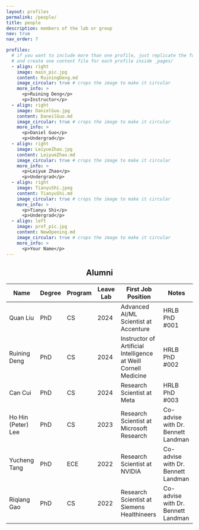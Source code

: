 ```yaml
---
layout: profiles
permalink: /people/
title: people
description: members of the lab or group
nav: true
nav_order: 7

profiles:
  # if you want to include more than one profile, just replicate the following block
  # and create one content file for each profile inside _pages/
  - align: right
    image: main_pic.jpg
    content: RuiningDeng.md
    image_circular: true # crops the image to make it circular
    more_info: >
      <p>Ruining Deng</p>
      <p>Instructor</p>
  - align: right
    image: DanielGuo.jpg
    content: DaneilGuo.md
    image_circular: true # crops the image to make it circular
    more_info: >
      <p>Daniel Guo</p>
      <p>Undergrad</p>
  - align: right
    image: LeiyueZhao.jpg
    content: LeiyueZhao.md
    image_circular: true # crops the image to make it circular
    more_info: >
      <p>Leiyue Zhao</p>
      <p>Undergrad</p>
  - align: right
    image: TianyuShi.jpeg
    content: TianyuShi.md
    image_circular: true # crops the image to make it circular
    more_info: >
      <p>Tianyu Shi</p>
      <p>Undergrad</p>
  - align: left
    image: prof_pic.jpg
    content: NewOpening.md
    image_circular: true # crops the image to make it circular
    more_info: >
      <p>Your Name</p>
---
```


<h2 style="text-align: center;">Alumni</h2>

<table>
  <thead>
    <tr>
      <th>Name</th>
      <th>Degree</th>
      <th>Program</th>
      <th>Leave Lab</th>
      <th>First Job Position</th>
      <th>Notes</th>
    </tr>
  </thead>
  <tbody>
    <tr>
      <td>Quan Liu</td>
      <td>PhD</td>
      <td>CS</td>
      <td>2024</td>
      <td>Advanced AI/ML Scientist at Accenture</td>
      <td>HRLB PhD #001</td>
    </tr>
    <tr>
      <td>Ruining Deng</td>
      <td>PhD</td>
      <td>CS</td>
      <td>2024</td>
      <td>Instructor of Artificial Intelligence at Weill Cornell Medicine</td>
      <td>HRLB PhD #002</td>
    </tr>
    <tr>
      <td>Can Cui</td>
      <td>PhD</td>
      <td>CS</td>
      <td>2024</td>
      <td>Research Scientist at Meta</td>
      <td>HRLB PhD #003</td>
    </tr>
    <tr>
      <td>Ho Hin (Peter) Lee</td>
      <td>PhD</td>
      <td>CS</td>
      <td>2023</td>
      <td>Research Scientist at Microsoft Research</td>
      <td>Co-advise with Dr. Bennett Landman</td>
    </tr>
    <tr>
      <td>Yucheng Tang</td>
      <td>PhD</td>
      <td>ECE</td>
      <td>2022</td>
      <td>Research Scientist at NVIDIA</td>
      <td>Co-advise with Dr. Bennett Landman</td>
    </tr>
    <tr>
      <td>Riqiang Gao</td>
      <td>PhD</td>
      <td>CS</td>
      <td>2022</td>
      <td>Research Scientist at Siemens Healthineers</td>
      <td>Co-advise with Dr. Bennett Landman</td>
    </tr>
  </tbody>
</table>